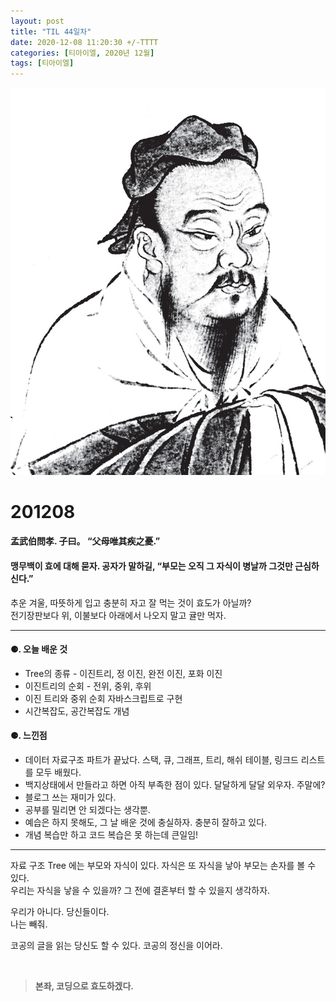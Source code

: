 ```yaml
---
layout: post
title: "TIL 44일차"
date: 2020-12-08 11:20:30 +/-TTTT
categories: [티아이엘, 2020년 12월]
tags: [티아이엘]
---
```


![image](/assets/img/sample/avatar.jpg)

# **201208**

#### **孟武伯問孝. 子曰。 “父母唯其疾之憂.”**

#### **맹무백이 효에 대해 묻자. 공자가 말하길, “부모는 오직 그 자식이 병날까 그것만 근심하신다.”**

추운 겨울, 따뜻하게 입고 충분히 자고 잘 먹는 것이 효도가 아닐까?  
전기장판보다 위, 이불보다 아래에서 나오지 말고 귤만 먹자.

---

#### **⚈. 오늘 배운 것**

- Tree의 종류 - 이진트리, 정 이진, 완전 이진, 포화 이진
- 이진트리의 순회 - 전위, 중위, 후위
- 이진 트리와 중위 순회 자바스크립트로 구현
- 시간복잡도, 공간복잡도 개념

#### **⚈. 느낀점**

- 데이터 자료구조 파트가 끝났다. 스택, 큐, 그래프, 트리, 해쉬 테이블, 링크드 리스트를 모두 배웠다.
- 백지상태에서 만들라고 하면 아직 부족한 점이 있다. 달달하게 달달 외우자. 주말에?
- 블로그 쓰는 재미가 있다.
- 공부를 밀리면 안 되겠다는 생각뿐.
- 예습은 하지 못해도, 그 날 배운 것에 충실하자. 충분히 잘하고 있다.
- 개념 복습만 하고 코드 복습은 못 하는데 큰일임!

---

자료 구조 Tree 에는 부모와 자식이 있다. 자식은 또 자식을 낳아 부모는 손자를 볼 수 있다.  
우리는 자식을 낳을 수 있을까? 그 전에 결혼부터 할 수 있을지 생각하자.

우리가 아니다. 당신들이다.  
나는 빼줘.

코공의 글을 읽는 당신도 할 수 있다. 코공의 정신을 이어라.

<br>

> **본좌, 코딩으로 효도하겠다.**

